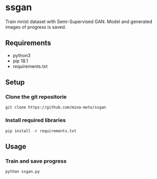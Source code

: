 # ssgan
Train mnist dataset with Semi-Supervised GAN.
Model and generated images of progress is saved.

## Requirements
- python3
- pip 18.1
- requirements.txt

## Setup

### Clone the git repositorie
```shell
git clone https://github.com/mina-moto/ssgan
```

### Install required libraries
```shell
pip install -r requirements.txt
```

## Usage

### Train and save progress
```shell
python ssgan.py
```
